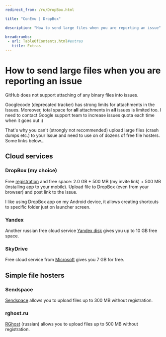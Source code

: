 ```yaml
---
redirect_from: /ru/DropBox.html

title: "ConEmu | DropBox"

description: "How to send large files when you are reporting an issue"

breadcrumbs:
 - url: TableOfContents.html#extras
   title: Extras
---
```


# How to send large files when you are reporting an issue

GitHub does not support attaching of any binary files into issues.

Googlecode (deprecated tracker) has strong limits for attachments in the Issues.
Moreover, total space for **all** attachments in **all** issues is limited too.
I need to contact Google support team to increase issues quota each time when it goes out :(

That's why you can't (strongly not recommended) upload large files (crash dumps etc.)
to your Issue and need to use on of dozens of free file hosters. Some links below...



<h2 id="Cloud_services"> Cloud services </h2>

<h3 id="DropBox_(my_choice)"> DropBox (my choice) </h3>

Free [registration](http://db.tt/9myALvii) and free space:
2.0 GB + 500 MB (my invite link) + 500 MB (installing app to your mobile).
Upload file to DropBox (even from your browser) and post link to the Issue.

I like using DropBox app on my Android device,
it allows creating shortcuts to specific folder just on launcher screen.



<h3 id="Yandex"> Yandex </h3>

Another russian free cloud service [Yandex disk](https://disk.yandex.ru/invite/?hash=VZANG8NO)
gives you up to 10 GB free space.



<h3 id="SkyDrive"> SkyDrive </h3>

Free cloud service from [Microsoft](https://skydrive.live.com/) gives you 7 GB for free.



<h2 id="Simple_file_hosters"> Simple file hosters </h2>

<h3 id="Sendspace"> Sendspace </h3>

[Sendspace](http://www.sendspace.com/) allows you to upload files up to 300 MB without registration.



<h3 id="rghost.ru"> rghost.ru </h3>

[RGhost](http://rghost.ru/) (russian) allows you to upload files up to 500 MB without registration.
